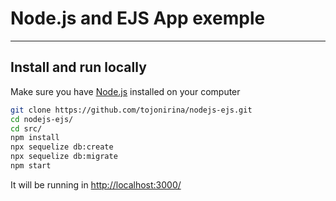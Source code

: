 # Node.js and EJS App exemple
---
## Install and run locally
Make sure you have [Node.js](http://nodejs.org/) installed on your computer

```sh
git clone https://github.com/tojonirina/nodejs-ejs.git
cd nodejs-ejs/
cd src/
npm install
npx sequelize db:create
npx sequelize db:migrate
npm start
```
It will be running in [http://localhost:3000/](http://localhost:3000/)